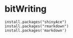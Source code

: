 # bitWriting

```
install.packages("shinyAce")
install.packages("rmarkdown")
install.packages('markdown')
```
